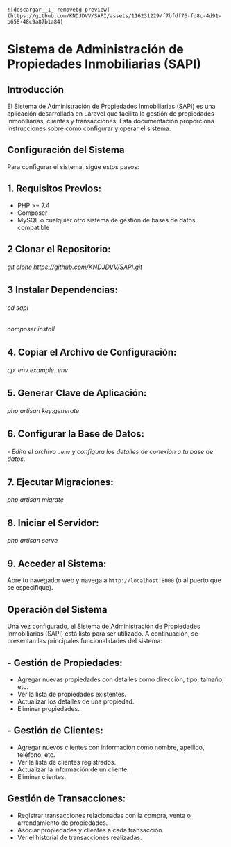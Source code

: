                                                                                ![descargar__1_-removebg-preview](https://github.com/KNDJDVV/SAPI/assets/116231229/f7bfdf76-fd8c-4d91-b658-48c9a87b1a84)


# Sistema de Administración de Propiedades Inmobiliarias (SAPI)

## Introducción
El Sistema de Administración de Propiedades Inmobiliarias (SAPI) es una aplicación desarrollada en Laravel que facilita la gestión de propiedades inmobiliarias, clientes y transacciones. Esta documentación proporciona instrucciones sobre cómo configurar y operar el sistema.

## Configuración del Sistema
Para configurar el sistema, sigue estos pasos:

## 1. **Requisitos Previos**:
   - PHP >= 7.4
   - Composer
   - MySQL o cualquier otro sistema de gestión de bases de datos compatible

## 2 **Clonar el Repositorio**:

######  git clone <https://github.com/KNDJDVV/SAPI.git>


## 3  **Instalar Dependencias**:
###### cd sapi
###### composer install


## 4. **Copiar el Archivo de Configuración**:
###### cp .env.example .env


## 5. **Generar Clave de Aplicación**:
###### php artisan key:generate


##  6. **Configurar la Base de Datos**:
###### - Edita el archivo `.env` y configura los detalles de conexión a tu base de datos.

## 7. **Ejecutar Migraciones**:
###### php artisan migrate


## 8. **Iniciar el Servidor**:
 ###### php artisan serve
 
 
## 9. **Acceder al Sistema**:
Abre tu navegador web y navega a `http://localhost:8000` (o al puerto que se especifique).

## Operación del Sistema
Una vez configurado, el Sistema de Administración de Propiedades Inmobiliarias (SAPI) está listo para ser utilizado. A continuación, se presentan las principales funcionalidades del sistema:

## - **Gestión de Propiedades**:
- Agregar nuevas propiedades con detalles como dirección, tipo, tamaño, etc.
- Ver la lista de propiedades existentes.
- Actualizar los detalles de una propiedad.
- Eliminar propiedades.

## - **Gestión de Clientes**:
- Agregar nuevos clientes con información como nombre, apellido, teléfono, etc.
- Ver la lista de clientes registrados.
- Actualizar la información de un cliente.
- Eliminar clientes.

 ##  **Gestión de Transacciones**:
- Registrar transacciones relacionadas con la compra, venta o arrendamiento de propiedades.
- Asociar propiedades y clientes a cada transacción.
- Ver el historial de transacciones realizadas.
